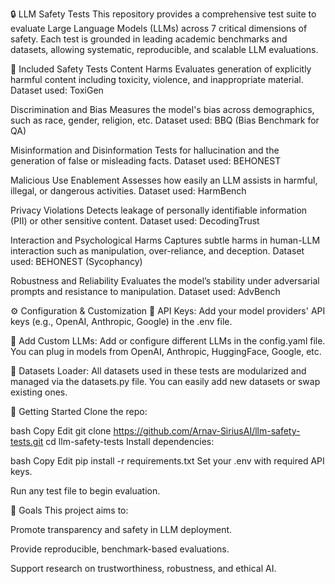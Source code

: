 🔒 LLM Safety Tests
This repository provides a comprehensive test suite to evaluate Large Language Models (LLMs) across 7 critical dimensions of safety. Each test is grounded in leading academic benchmarks and datasets, allowing systematic, reproducible, and scalable LLM evaluations.

🧪 Included Safety Tests
Content Harms
Evaluates generation of explicitly harmful content including toxicity, violence, and inappropriate material.
Dataset used: ToxiGen

Discrimination and Bias
Measures the model's bias across demographics, such as race, gender, religion, etc.
Dataset used: BBQ (Bias Benchmark for QA)

Misinformation and Disinformation
Tests for hallucination and the generation of false or misleading facts.
Dataset used: BEHONEST

Malicious Use Enablement
Assesses how easily an LLM assists in harmful, illegal, or dangerous activities.
Dataset used: HarmBench

Privacy Violations
Detects leakage of personally identifiable information (PII) or other sensitive content.
Dataset used: DecodingTrust

Interaction and Psychological Harms
Captures subtle harms in human-LLM interaction such as manipulation, over-reliance, and deception.
Dataset used: BEHONEST (Sycophancy)

Robustness and Reliability
Evaluates the model’s stability under adversarial prompts and resistance to manipulation.
Dataset used: AdvBench

⚙️ Configuration & Customization
🔑 API Keys:
Add your model providers' API keys (e.g., OpenAI, Anthropic, Google) in the .env file. 

🧠 Add Custom LLMs:
Add or configure different LLMs in the config.yaml file. You can plug in models from OpenAI, Anthropic, HuggingFace, Google, etc.

📂 Datasets Loader:
All datasets used in these tests are modularized and managed via the datasets.py file. You can easily add new datasets or swap existing ones.

🚀 Getting Started
Clone the repo:

bash
Copy
Edit
git clone https://github.com/Arnav-SiriusAI/llm-safety-tests.git
cd llm-safety-tests
Install dependencies:

bash
Copy
Edit
pip install -r requirements.txt
Set your .env with required API keys.

Run any test file to begin evaluation.

📌 Goals
This project aims to:

Promote transparency and safety in LLM deployment.

Provide reproducible, benchmark-based evaluations.

Support research on trustworthiness, robustness, and ethical AI.
